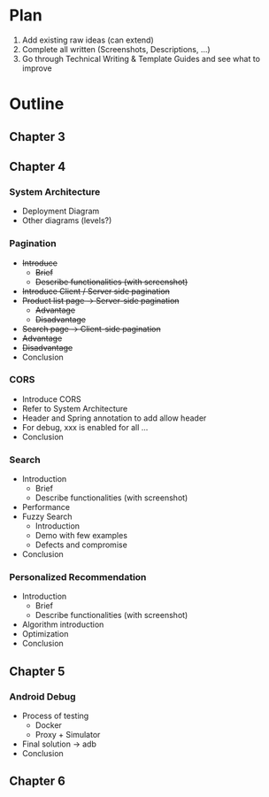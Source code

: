 # Plan

1.  Add existing raw ideas (can extend)
2.  Complete all written (Screenshots, Descriptions, ...)
3.  Go through Technical Writing & Template Guides and see what to improve



# Outline

## Chapter 3







## Chapter 4

### System Architecture

- Deployment Diagram
- Other diagrams (levels?)



### Pagination

- ~~Introduce~~
  - ~~Brief~~
  - ~~Describe functionalities (with screenshot)~~
- ~~Introduce Client / Server side pagination~~
- ~~Product list page -> Server-side pagination~~
  - ~~Advantage~~
  - ~~Disadvantage~~
-  ~~Search page -> Client-side pagination~~
  - ~~Advantage~~
  - ~~Disadvantage~~
- Conclusion



### CORS

- Introduce CORS
- Refer to System Architecture
- Header and Spring annotation to add allow header
- For debug, xxx is enabled for all ...
- Conclusion



### Search

- Introduction
  - Brief
  - Describe functionalities (with screenshot)
- Performance
- Fuzzy Search
  - Introduction
  - Demo with few examples
  - Defects and compromise
-  Conclusion



### Personalized Recommendation

- Introduction
  - Brief
  - Describe functionalities (with screenshot)
- Algorithm introduction
- Optimization
- Conclusion





## Chapter 5

### Android Debug

- Process of testing
  - Docker
  - Proxy + Simulator
- Final solution -> adb
- Conclusion





## Chapter 6